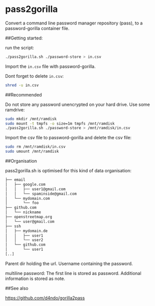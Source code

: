 # pass2gorilla
Convert a command line password manager repository (pass), to a password-gorilla container file.

##Getting started:

run the script:

```bash
./pass2gorilla.sh ./password-store > in.csv
```

Import the ```in.csv``` file with password-gorilla.

Dont forget to delete ```in.csv```:

```bash
shred -u in.csv
```

##Recommended

Do not store any password unencrypted on your hard drive. Use some ramdrive:

```bash
sudo mkdir /mnt/ramdisk
sudo mount -t tmpfs -o size=1m tmpfs /mnt/ramdisk
./pass2gorilla.sh ./password-store > /mnt/ramdisk/in.csv
```

Import the csv file to password-gorilla and delete the csv file:

```bash
sudo rm /mnt/ramdisk/in.csv
sudo umount /mnt/ramdisk
```

##Organisation 

pass2gorilla.sh is optimised for this kind of data organisation:

```bash
├── email
│   ├── google.com
│   │   ├── user1@gmail.com
│   │   └── spaminside@gmail.com
│   └── mydomain.com
│       └── foo
├── github.com
│   └── nickname
├── openstreetmap.org
│   └── user@gmail.com
├── ssh
│   ├── mydomain.de
│   │   ├── user1
│   │   └── user2
│   └── github.com
│       └── user1
[..]
```

Parent dir holding the url. Username containing the password. 

multiline password: The first line is stored as password. Additional information is stored as note.

##See also

https://github.com/d4ndo/gorilla2pass
